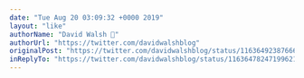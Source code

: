 ```yaml
---
date: "Tue Aug 20 03:09:32 +0000 2019"
layout: "like"
authorName: "David Walsh 🦊"
authorUrl: "https://twitter.com/davidwalshblog"
originalPost: "https://twitter.com/davidwalshblog/status/1163649238766673920"
inReplyTo: "https://twitter.com/davidwalshblog/status/1163647824719962113"
---
```

